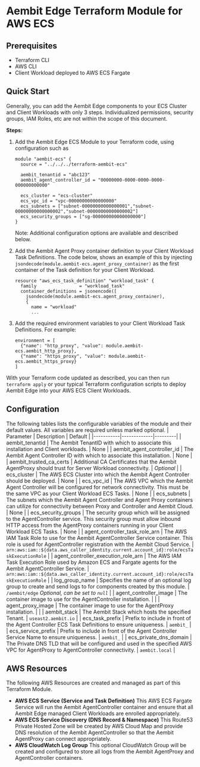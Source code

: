 # Aembit Edge Terraform Module for AWS ECS

## Prerequisites
* Terraform CLI
* AWS CLI
* Client Workload deployed to AWS ECS Fargate

## Quick Start
Generally, you can add the Aembit Edge components to your ECS Cluster and Client Workloads with only 3 steps.
Individualized permissions, security groups, IAM Roles, etc are not within the scope of this document.

**Steps:**
1) Add the Aembit Edge ECS Module to your Terraform code, using configuration such as
    ```hcl
    module "aembit-ecs" {
      source = "../../../terraform-aembit-ecs"

      aembit_tenantid = "abc123"
      aembit_agent_controller_id = "00000000-0000-0000-0000-000000000000"

      ecs_cluster = "ecs-cluster"
      ecs_vpc_id = "vpc-00000000000000000"
      ecs_subnets = ["subnet-00000000000000001","subnet-00000000000000002","subnet-00000000000000002"]
      ecs_security_groups = ["sg-000000000000000000"]
    }
    ```
    Note: Additional configuration options are available and described below.

2) Add the Aembit Agent Proxy container definition to your Client Workload Task Definitions. The code below, shows an example of this by injecting ```jsondecode(module.aembit-ecs.agent_proxy_container)``` as the first container of the Task definition for your Client Workload.
    ```hcl
    resource "aws_ecs_task_definition" "workload_task" {
      family                = "workload_task"
      container_definitions = jsonencode([
        jsondecode(module.aembit-ecs.agent_proxy_container),
        {
          name = "workload"
          ...
    ```

3) Add the required environment variables to your Client Workload Task Definitions. For example:
    ```hcl
    environment = [
      {"name": "http_proxy", "value": module.aembit-ecs.aembit_http_proxy},
      {"name": "https_proxy", "value": module.aembit-ecs.aembit_https_proxy}
    ]
    ```

With your Terraform code updated as described, you can then run ```terraform apply``` or your typical Terraform configuration scripts to deploy Aembit Edge into your AWS ECS Client Workloads.

## Configuration
The following tables lists the configurable variables of the module and their default values. All variables are required unless marked optional.
| Parameter | Description | Default |
|-----------|-------------|---------|
| aembit_tenantid | The Aembit TenantID with which to associate this installation and Client workloads. | None |
| aembit_agent_controller_id | The Aembit Agent Controller ID with which to associate this installation. | None |
| aembit_trusted_ca_certs | Additional CA Certificates that the Aembit AgentProxy should trust for Server Workload connectivity. | *Optional* |
| ecs_cluster | The AWS ECS Cluster into which the Aembit Agent Controller should be deployed. | None |
| ecs_vpc_id | The AWS VPC which the Aembit Agent Controller will be configured for network connectivity. This must be the same VPC as your Client Workload ECS Tasks. | None |
| ecs_subnets | The subnets which the Aembit Agent Controller and Agent Proxy containers can utilize for connectivity between Proxy and Controller and Aembit Cloud. | None |
| ecs_security_groups | The security group which will be assigned to the AgentController service. This security group must allow inbound HTTP access from the AgentProxy containers running in your Client Workload ECS Tasks. | None |
| agent_controller_task_role_arn | The AWS IAM Task Role to use for the Aembit AgentController Service container. This role is used for AgentController registration with the Aembit Cloud Service. | ```arn:aws:iam::${data.aws_caller_identity.current.account_id}:role/ecsTaskExecutionRole``` |
| agent_controller_execution_role_arn | The AWS IAM Task Execution Role used by Amazon ECS and Fargate agents for the Aembit AgentController Service. | ```arn:aws:iam::${data.aws_caller_identity.current.account_id}:role/ecsTaskExecutionRole``` |
| log_group_name | Specifies the name of an optional log group to create and send logs to for components created by this module. | ```/aembit/edge``` *Optional, can be set to ```null```* |
| agent_controller_image | The container image to use for the AgentController installation. |  |
| agent_proxy_image | The container image to use for the AgentProxy installation. | |
| aembit_stack | The Aembit Stack which hosts the specified Tenant. | ```useast2.aembit.io``` |
| ecs_task_prefix | Prefix to include in front of the Agent Controller ECS Task Definitions to ensure uniqueness. | ```aembit_``` |
| ecs_service_prefix | Prefix to include in front of the Agent Controller Service Name to ensure uniqueness. | ```aembit_``` |
| ecs_private_dns_domain | The Private DNS TLD that will be configured and used in the specified AWS VPC for AgentProxy to AgentController connectivity. | ```aembit.local``` |


## AWS Resources
The following AWS Resources are created and managed as part of this Terraform Module.
* **AWS ECS Service (Service and Task Definition)**
  This AWS ECS Fargate Service will run the Aembit AgentController container and ensure that all Aembit Edge managed Client Workloads are enrolled appropriately.
* **AWS ECS Service Discovery (DNS Record & Namespace)**
  This Route53 Private Hosted Zone will be created by AWS Cloud Map and provide DNS resolution of the Aembit AgentController so that the Aembit AgentProxy can connect appropriately.
* **AWS CloudWatch Log Group**
  This optional CloudWatch Group will be created and configured to store all logs from the Aembit AgentProxy and AgentController containers.
